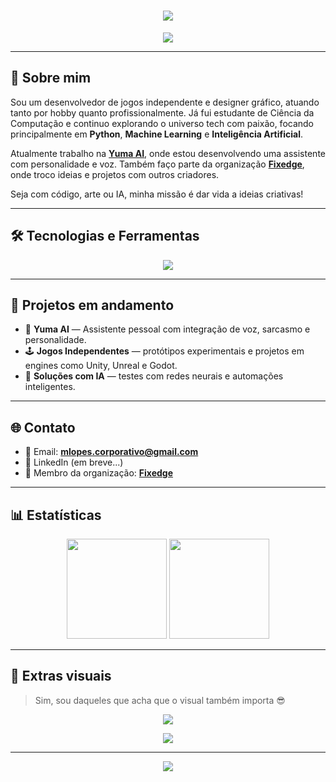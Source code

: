 <h1 align="center">
  <img src="https://capsule-render.vercel.app/api?type=waving&color=8000FF&height=200&section=header&text=Mateus%20Lopes&fontSize=40&fontColor=ffffff" />
</h1>

<p align="center">
  <img src="https://readme-typing-svg.herokuapp.com?font=Fira+Code&weight=600&size=22&pause=1000&color=A259FF&center=true&vCenter=true&width=435&lines=Desenvolvedor+de+Jogos+%F0%9F%8E%AE;Designer+Gr%C3%A1fico+%F0%9F%96%8C%EF%B8%8F;Apaixonado+por+IA+e+ML+%F0%9F%96%A5" />
</p>

---

## 💜 Sobre mim

Sou um desenvolvedor de jogos independente e designer gráfico, atuando tanto por hobby quanto profissionalmente. Já fui estudante de Ciência da Computação e continuo explorando o universo tech com paixão, focando principalmente em **Python**, **Machine Learning** e **Inteligência Artificial**.

Atualmente trabalho na **[Yuma AI](https://github.com/)**, onde estou desenvolvendo uma assistente com personalidade e voz. Também faço parte da organização [**Fixedge**](https://github.com/Fixedge), onde troco ideias e projetos com outros criadores.

Seja com código, arte ou IA, minha missão é dar vida a ideias criativas!

---

## 🛠️ Tecnologias e Ferramentas

<div align="center">
  <img src="https://skillicons.dev/icons?i=python,cpp,js,vba,html,css,unity,unreal,godot,photoshop,blender,gcloud" />
</div>

---

## 🚀 Projetos em andamento

- 🧠 **Yuma AI** — Assistente pessoal com integração de voz, sarcasmo e personalidade.
- 🕹️ **Jogos Independentes** — protótipos experimentais e projetos em engines como Unity, Unreal e Godot.
- 🤖 **Soluções com IA** — testes com redes neurais e automações inteligentes.

---

## 🌐 Contato

- 📧 Email: **mlopes.corporativo@gmail.com**
- 🔗 LinkedIn (em breve...)
- 🏢 Membro da organização: [**Fixedge**](https://github.com/Fixedge)

---

## 📊 Estatísticas

<div align="center">
  <img height="160em" src="https://github-readme-stats.vercel.app/api?username=MateusLopes&show_icons=true&theme=purple&hide_border=true&title_color=bf69ff&icon_color=bf69ff"/>
  <img height="160em" src="https://github-readme-stats.vercel.app/api/top-langs/?username=MateusLopes&layout=compact&theme=purple&hide_border=true&title_color=bf69ff"/>
</div>

---

## 🎨 Extras visuais

> Sim, sou daqueles que acha que o visual também importa 😎

<p align="center">
  <img src="https://github-profile-trophy.vercel.app/?username=MateusLopes&theme=gruvbox&no-frame=true&column=7&title=Stars,Followers,Commit,Issues,PullRequest,Repositories,Commits" />
</p>

<p align="center">
  <img src="https://github-readme-activity-graph.cyclic.app/graph?username=MateusLopes&bg_color=0f0f0f&color=bf69ff&line=8000ff&point=ffffff&area=true&hide_border=true" />
</p>

---

<p align="center">
  <img src="https://capsule-render.vercel.app/api?type=waving&color=8000FF&height=120&section=footer"/>
</p>
